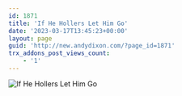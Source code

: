 ```yaml
---
id: 1871
title: 'If He Hollers Let Him Go'
date: '2023-03-17T13:45:23+00:00'
layout: page
guid: 'http://new.andydixon.com/?page_id=1871'
trx_addons_post_views_count:
    - '1'
---
```


![If He Hollers Let Him Go](https://i0.wp.com/assets.g8x2.ldn.idrivee2-23.com/posters/If%20He%20Hollers%20Let%20Him%20Go%2001.jpg?w=1200&ssl=1 "If He Hollers Let Him Go")